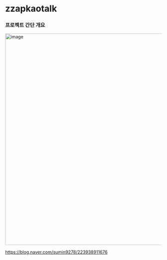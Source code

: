 # zzapkaotalk

### 프로젝트 간단 개요
<img width="966" height="681" alt="image" src="https://github.com/user-attachments/assets/f3df2c4f-5bca-491b-8d14-0892ac6988c9" />

https://blog.naver.com/sumin9278/223938911676

